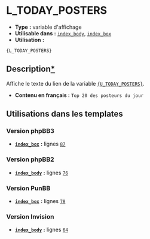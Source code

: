 # L_TODAY_POSTERS
* __Type__ __:__ variable d'affichage
* __Utilisable dans__ __:__ [`index_body`](../tpl/index_body.md#readme), [`index_box`](../tpl/index_box.md#readme)
* __Utilisation__ __:__

```smarty
{L_TODAY_POSTERS}
```

## Description[*](https://fa-tvars.appspot.com/var/L_TODAY_POSTERS)
Affiche le texte du lien de la variable [`{U_TODAY_POSTERS}`](../var/U_TODAY_POSTERS.md#readme).

* __Contenu en français :__  `Top 20 des posteurs du jour`

## Utilisations dans les templates

### Version phpBB3
* __[`index_box`](../tpl/index_box.md#readme)__ __:__ lignes [`87`](../src/prosilver/index_box.tpl#L87)

### Version phpBB2
* __[`index_body`](../tpl/index_body.md#readme)__ __:__ lignes [`76`](../src/subsilver/index_body.tpl#L76)

### Version PunBB
* __[`index_box`](../tpl/index_box.md#readme)__ __:__ lignes [`78`](../src/punbb/index_box.tpl#L78)

### Version Invision
* __[`index_body`](../tpl/index_body.md#readme)__ __:__ lignes [`64`](../src/invision/index_body.tpl#L64)

